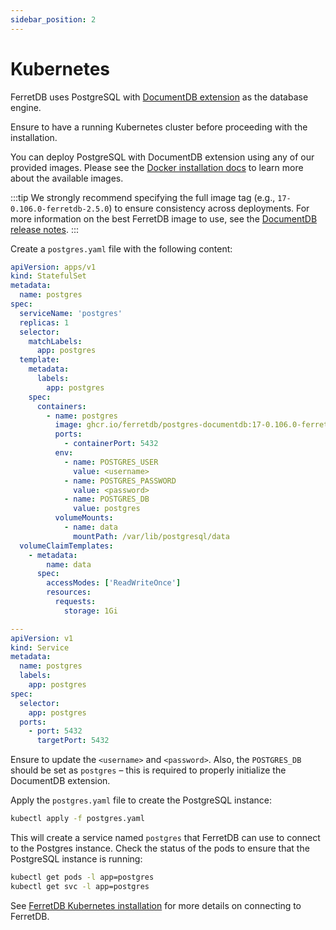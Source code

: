 ```yaml
---
sidebar_position: 2
---
```


# Kubernetes

FerretDB uses PostgreSQL with [DocumentDB extension](https://github.com/microsoft/documentdb) as the database engine.

Ensure to have a running Kubernetes cluster before proceeding with the installation.

You can deploy PostgreSQL with DocumentDB extension using any of our provided images.
Please see the [Docker installation docs](../documentdb/docker.md) to learn more about the available images.

:::tip
We strongly recommend specifying the full image tag (e.g., `17-0.106.0-ferretdb-2.5.0`)
to ensure consistency across deployments.
For more information on the best FerretDB image to use, see the [DocumentDB release notes](https://github.com/FerretDB/documentdb/releases/).
:::

Create a `postgres.yaml` file with the following content:

```yaml
apiVersion: apps/v1
kind: StatefulSet
metadata:
  name: postgres
spec:
  serviceName: 'postgres'
  replicas: 1
  selector:
    matchLabels:
      app: postgres
  template:
    metadata:
      labels:
        app: postgres
    spec:
      containers:
        - name: postgres
          image: ghcr.io/ferretdb/postgres-documentdb:17-0.106.0-ferretdb-2.5.0
          ports:
            - containerPort: 5432
          env:
            - name: POSTGRES_USER
              value: <username>
            - name: POSTGRES_PASSWORD
              value: <password>
            - name: POSTGRES_DB
              value: postgres
          volumeMounts:
            - name: data
              mountPath: /var/lib/postgresql/data
  volumeClaimTemplates:
    - metadata:
        name: data
      spec:
        accessModes: ['ReadWriteOnce']
        resources:
          requests:
            storage: 1Gi

---
apiVersion: v1
kind: Service
metadata:
  name: postgres
  labels:
    app: postgres
spec:
  selector:
    app: postgres
  ports:
    - port: 5432
      targetPort: 5432
```

Ensure to update the `<username>` and `<password>`.
Also, the `POSTGRES_DB` should be set as `postgres` – this is required to properly initialize the DocumentDB extension.

Apply the `postgres.yaml` file to create the PostgreSQL instance:

```sh
kubectl apply -f postgres.yaml
```

This will create a service named `postgres` that FerretDB can use to connect to the Postgres instance.
Check the status of the pods to ensure that the PostgreSQL instance is running:

```sh
kubectl get pods -l app=postgres
kubectl get svc -l app=postgres
```

See [FerretDB Kubernetes installation](../ferretdb/kubernetes.md) for more details on connecting to FerretDB.

